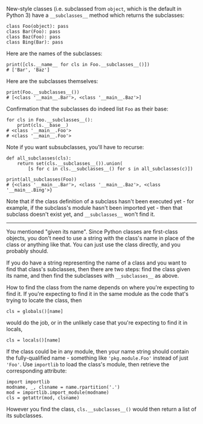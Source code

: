 New-style classes (i.e. subclassed from `object`, which is the default in Python 3) have a `__subclasses__` method which returns the subclasses:

    class Foo(object): pass
    class Bar(Foo): pass
    class Baz(Foo): pass
    class Bing(Bar): pass

Here are the names of the subclasses:
    
    print([cls.__name__ for cls in Foo.__subclasses__()])
    # ['Bar', 'Baz']

Here are the subclasses themselves:
    
    print(Foo.__subclasses__())
    # [<class '__main__.Bar'>, <class '__main__.Baz'>]

Confirmation that the subclasses do indeed list `Foo` as their base:
    
    for cls in Foo.__subclasses__():
        print(cls.__base__)
    # <class '__main__.Foo'>
    # <class '__main__.Foo'>
        
Note if you want subsubclasses, you'll have to recurse:
    
    def all_subclasses(cls):
        return set(cls.__subclasses__()).union(
            [s for c in cls.__subclasses__() for s in all_subclasses(c)])

    print(all_subclasses(Foo))
    # {<class '__main__.Bar'>, <class '__main__.Baz'>, <class '__main__.Bing'>}

Note that if the class definition of a subclass hasn't been executed yet - for example, if the subclass's module hasn't been imported yet - then that subclass doesn't exist yet, and `__subclasses__` won't find it.

---

You mentioned "given its name". Since Python classes are first-class objects, you don't need to use a string with the class's name in place of the class or anything like that. You can just use the class directly, and you probably should.

If you do have a string representing the name of a class and you want to find that class's subclasses, then there are two steps: find the class given its name, and then find the subclasses with `__subclasses__` as above.

How to find the class from the name depends on where you're expecting to find it. If you're expecting to find it in the same module as the code that's trying to locate the class, then

    cls = globals()[name]

would do the job, or in the unlikely case that you're expecting to find it in locals,

    cls = locals()[name]

If the class could be in any module, then your name string should contain the fully-qualified name - something like `'pkg.module.Foo'` instead of just `'Foo'`. Use `importlib` to load the class's module, then retrieve the corresponding attribute:

    import importlib
    modname, _, clsname = name.rpartition('.')
    mod = importlib.import_module(modname)
    cls = getattr(mod, clsname)

However you find the class, `cls.__subclasses__()` would then return a list of its subclasses.